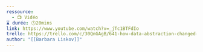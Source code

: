 ```yaml
---
ressource:
  - 📺 Vidéo
⌛ durée: 🕓20mins
link: https://www.youtube.com/watch?v=_jTc1BTFdIo
trello: https://trello.com/c/30QnGAgB/641-how-data-abstraction-changed-computing-forever-barbara-liskov
author: "[[Barbara Liskov]]"
---
```

